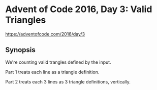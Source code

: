 # Advent of Code 2016, Day 3: Valid Triangles

https://adventofcode.com/2016/day/3

## Synopsis

We're counting valid trangles defined by the input.

Part 1 treats each line as a triangle definition.

Part 2 treats each 3 lines as 3 triangle definitions, vertically.
